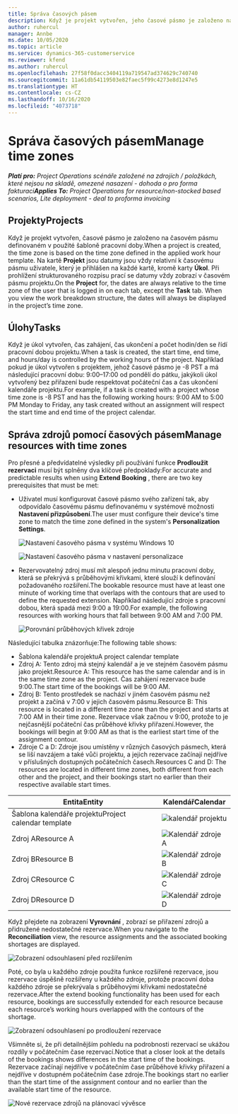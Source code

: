 ```yaml
---
title: Správa časových pásem
description: Když je projekt vytvořen, jeho časové pásmo je založeno na časovém pásmu definovaném v použité šabloně pracovní doby.
author: ruhercul
manager: Annbe
ms.date: 10/05/2020
ms.topic: article
ms.service: dynamics-365-customerservice
ms.reviewer: kfend
ms.author: ruhercul
ms.openlocfilehash: 27f58f0dacc3404119a719547ad374629c740740
ms.sourcegitcommit: 11a61db54119503e82faec5f99c4273e8d1247e5
ms.translationtype: HT
ms.contentlocale: cs-CZ
ms.lasthandoff: 10/16/2020
ms.locfileid: "4073718"
---
```

# <a name="manage-time-zones"></a><span data-ttu-id="df5c9-103">Správa časových pásem</span><span class="sxs-lookup"><span data-stu-id="df5c9-103">Manage time zones</span></span>

<span data-ttu-id="df5c9-104">_**Platí pro:** Project Operations scénáře založené na zdrojích / položkách, které nejsou na skladě, omezené nasazení - dohoda o pro forma fakturaci_</span><span class="sxs-lookup"><span data-stu-id="df5c9-104">_**Applies To:** Project Operations for resource/non-stocked based scenarios, Lite deployment - deal to proforma invoicing_</span></span>


## <a name="projects"></a><span data-ttu-id="df5c9-105">Projekty</span><span class="sxs-lookup"><span data-stu-id="df5c9-105">Projects</span></span>

<span data-ttu-id="df5c9-106">Když je projekt vytvořen, časové pásmo je založeno na časovém pásmu definovaném v použité šabloně pracovní doby.</span><span class="sxs-lookup"><span data-stu-id="df5c9-106">When a project is created, the time zone is based on the time zone defined in the applied work hour template.</span></span> <span data-ttu-id="df5c9-107">Na kartě **Projekt** jsou datumy jsou vždy relativní k časovému pásmu uživatele, který je přihlášen na každé kartě, kromě karty **Úkol**. Při prohlížení strukturovaného rozpisu prací se datumy vždy zobrazí v časovém pásmu projektu.</span><span class="sxs-lookup"><span data-stu-id="df5c9-107">On the **Project** for, the dates are always relative to the time zone of the user that is logged in on each tab, except the **Task** tab. When you view the work breakdown structure, the dates will always be displayed in the project’s time zone.</span></span>

## <a name="tasks"></a><span data-ttu-id="df5c9-108">Úlohy</span><span class="sxs-lookup"><span data-stu-id="df5c9-108">Tasks</span></span>

<span data-ttu-id="df5c9-109">Když je úkol vytvořen, čas zahájení, čas ukončení a počet hodin/den se řídí pracovní dobou projektu.</span><span class="sxs-lookup"><span data-stu-id="df5c9-109">When a task is created, the start time, end time, and hours/day is controlled by the working hours of the project.</span></span> <span data-ttu-id="df5c9-110">Například pokud je úkol vytvořen s projektem, jehož časové pásmo je -8 PST a má následující pracovní dobu: 9:00–17:00 od pondělí do pátku, jakýkoli úkol vytvořený bez přiřazení bude respektovat počáteční čas a čas ukončení kalendáře projektu.</span><span class="sxs-lookup"><span data-stu-id="df5c9-110">For example, if a task is created with a project whose time zone is -8 PST and has the following working hours: 9:00 AM to 5:00 PM Monday to Friday, any task created without an assignment will respect the start time and end time of the project calendar.</span></span>

## <a name="manage-resources-with-time-zones"></a><span data-ttu-id="df5c9-111">Správa zdrojů pomocí časových pásem</span><span class="sxs-lookup"><span data-stu-id="df5c9-111">Manage resources with time zones</span></span>

<span data-ttu-id="df5c9-112">Pro přesné a předvídatelné výsledky při používání funkce **Prodloužit rezervaci** musí být splněny dva klíčové předpoklady:</span><span class="sxs-lookup"><span data-stu-id="df5c9-112">For accurate and predictable results when using **Extend Booking** , there are two key prerequisites that must be met:</span></span>  

- <span data-ttu-id="df5c9-113">Uživatel musí konfigurovat časové pásmo svého zařízení tak, aby odpovídalo časovému pásmu definovanému v systémové možnosti **Nastavení přizpůsobení**.</span><span class="sxs-lookup"><span data-stu-id="df5c9-113">The user must configure their device's time zone to match the time zone defined in the system's **Personalization Settings**.</span></span>
 
  ![Nastavení časového pásma v systému Windows 10](media/reconcile-assignments-03.png)

  ![Nastavení časového pásma v nastavení personalizace](media/reconcile-assignments-04.png)
 
- <span data-ttu-id="df5c9-116">Rezervovatelný zdroj musí mít alespoň jednu minutu pracovní doby, která se překrývá s průběhovými křivkami, které slouží k definování požadovaného rozšíření.</span><span class="sxs-lookup"><span data-stu-id="df5c9-116">The bookable resource must have at least one minute of working time that overlaps with the contours that are used to define the requested extension.</span></span> <span data-ttu-id="df5c9-117">Například následující zdroje s pracovní dobou, která spadá mezi 9:00 a 19:00.</span><span class="sxs-lookup"><span data-stu-id="df5c9-117">For example, the following resources with working hours that fall between 9:00 AM and 7:00 PM.</span></span> 

  ![Porovnání průběhových křivek zdroje](media/reconcile-assignments-05.png)

<span data-ttu-id="df5c9-119">Následující tabulka znázorňuje:</span><span class="sxs-lookup"><span data-stu-id="df5c9-119">The following table shows:</span></span>

- <span data-ttu-id="df5c9-120">Šablona kalendáře projektu</span><span class="sxs-lookup"><span data-stu-id="df5c9-120">A project calendar template</span></span>
- <span data-ttu-id="df5c9-121">Zdroj A: Tento zdroj má stejný kalendář a je ve stejném časovém pásmu jako projekt.</span><span class="sxs-lookup"><span data-stu-id="df5c9-121">Resource A: This resource has the same calendar and is in the same time zone as the project.</span></span> <span data-ttu-id="df5c9-122">Čas zahájení rezervace bude 9:00.</span><span class="sxs-lookup"><span data-stu-id="df5c9-122">The start time of the bookings will be 9:00 AM.</span></span>
- <span data-ttu-id="df5c9-123">Zdroj B: Tento prostředek se nachází v jiném časovém pásmu než projekt a začíná v 7:00 v jejich časovém pásmu.</span><span class="sxs-lookup"><span data-stu-id="df5c9-123">Resource B: This resource is located in a different time zone than the project and starts at 7:00 AM in their time zone.</span></span> <span data-ttu-id="df5c9-124">Rezervace však začnou v 9:00, protože to je nejčasnější počáteční čas průběhové křivky přiřazení.</span><span class="sxs-lookup"><span data-stu-id="df5c9-124">However, the bookings will begin at 9:00 AM as that is the earliest start time of the assignment contour.</span></span>
- <span data-ttu-id="df5c9-125">Zdroje C a D: Zdroje jsou umístěny v různých časových pásmech, která se liší navzájem a také vůči projektu, a jejich rezervace začínají nejdříve v příslušných dostupných počátečních časech.</span><span class="sxs-lookup"><span data-stu-id="df5c9-125">Resources C and D: The resources are located in different time zones, both different from each other and the project, and their bookings start no earlier than their respective available start times.</span></span>

|<span data-ttu-id="df5c9-126">Entita</span><span class="sxs-lookup"><span data-stu-id="df5c9-126">Entity</span></span>  |<span data-ttu-id="df5c9-127">Kalendář</span><span class="sxs-lookup"><span data-stu-id="df5c9-127">Calendar</span></span>  |
|-|-|
|<span data-ttu-id="df5c9-128">Šablona kalendáře projektu</span><span class="sxs-lookup"><span data-stu-id="df5c9-128">Project calendar template</span></span>   | ![kalendář projektu](media/reconcile-assignments-06.png) |
|<span data-ttu-id="df5c9-130">Zdroj A</span><span class="sxs-lookup"><span data-stu-id="df5c9-130">Resource A</span></span>  | ![Kalendář zdroje A](media/reconcile-assignments-06.png) |
|<span data-ttu-id="df5c9-132">Zdroj B</span><span class="sxs-lookup"><span data-stu-id="df5c9-132">Resource B</span></span>  |  ![Kalendář zdroje B](media/reconcile-assignments-07.png) |
|<span data-ttu-id="df5c9-134">Zdroj C</span><span class="sxs-lookup"><span data-stu-id="df5c9-134">Resource C</span></span>  |  ![Kalendář zdroje C](media/reconcile-assignments-08.png) |
|<span data-ttu-id="df5c9-136">Zdroj D</span><span class="sxs-lookup"><span data-stu-id="df5c9-136">Resource D</span></span>  | ![Kalendář zdroje D](media/reconcile-assignments-09.png)  |
 
<span data-ttu-id="df5c9-138">Když přejdete na zobrazení **Vyrovnání** , zobrazí se přiřazení zdrojů a přidružené nedostatečné rezervace.</span><span class="sxs-lookup"><span data-stu-id="df5c9-138">When you navigate to the **Reconciliation** view, the resource assignments and the associated booking shortages are displayed.</span></span>

![Zobrazení odsouhlasení před rozšířením](media/reconcile-assignments-10.png)

<span data-ttu-id="df5c9-140">Poté, co byla u každého zdroje použita funkce rozšířené rezervace, jsou rezervace úspěšně rozšířeny u každého zdroje, protože pracovní doba každého zdroje se překrývala s průběhovými křivkami nedostatečné rezervace.</span><span class="sxs-lookup"><span data-stu-id="df5c9-140">After the extend booking functionality has been used for each resource, bookings are successfully extended for each resource because each resource’s working hours overlapped with the contours of the shortage.</span></span>

![Zobrazení odsouhlasení po prodloužení rezervace](media/reconcile-assignments-11.png) 

<span data-ttu-id="df5c9-142">Všimněte si, že při detailnějším pohledu na podrobnosti rezervací se ukážou rozdíly v počátečním čase rezervací.</span><span class="sxs-lookup"><span data-stu-id="df5c9-142">Notice that a closer look at the details of the bookings shows differences in the start time of the bookings.</span></span> <span data-ttu-id="df5c9-143">Rezervace začínají nejdříve v počátečním čase průběhové křivky přiřazení a nejdříve v dostupném počátečním čase zdroje.</span><span class="sxs-lookup"><span data-stu-id="df5c9-143">The bookings start no earlier than the start time of the assignment contour and no earlier than the available start time of the resource.</span></span>

![Nové rezervace zdrojů na plánovací vývěsce](media/reconcile-assignments-12.png)
